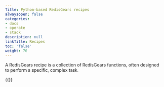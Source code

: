 ```yaml
---
Title: Python-based RedisGears recipes
alwaysopen: false
categories:
- docs
- operate
- stack
description: null
linkTitle: Recipes
toc: 'false'
weight: 70
---
```


A RedisGears recipe is a collection of RedisGears functions, often designed to perform a specific, complex task.

{{<table-children columnNames="Recipe,Description" columnSources="LinkTitle,Description" enableLinks="LinkTitle">}}